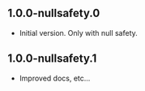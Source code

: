 ## 1.0.0-nullsafety.0

- Initial version. Only with null safety.

## 1.0.0-nullsafety.1

- Improved docs, etc...
